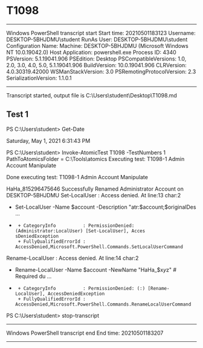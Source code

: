 ﻿# T1098

**********************
Windows PowerShell transcript start
Start time: 20210501183123
Username: DESKTOP-5BHJDMU\student
RunAs User: DESKTOP-5BHJDMU\student
Configuration Name: 
Machine: DESKTOP-5BHJDMU (Microsoft Windows NT 10.0.19042.0)
Host Application: powershell.exe
Process ID: 4340
PSVersion: 5.1.19041.906
PSEdition: Desktop
PSCompatibleVersions: 1.0, 2.0, 3.0, 4.0, 5.0, 5.1.19041.906
BuildVersion: 10.0.19041.906
CLRVersion: 4.0.30319.42000
WSManStackVersion: 3.0
PSRemotingProtocolVersion: 2.3
SerializationVersion: 1.1.0.1
**********************
Transcript started, output file is C:\Users\student\Desktop\T1098.md

## Test 1

PS C:\Users\student> Get-Date

Saturday, May 1, 2021 6:31:43 PM


PS C:\Users\student> Invoke-AtomicTest T1098 -TestNumbers 1
PathToAtomicsFolder = C:\Tools\atomics
Executing test:
T1098-1 Admin Account Manipulate

Done executing test:
T1098-1 Admin Account Manipulate

HaHa_815296475646
Successfully Renamed Administrator Account on  DESKTOP-5BHJDMU
Set-LocalUser : Access denied.
At line:13 char:2
+  Set-LocalUser -Name $account -Description "atr:$account;$originalDes ...
+  ~~~~~~~~~~~~~~~~~~~~~~~~~~~~~~~~~~~~~~~~~~~~~~~~~~~~~~~~~~~~~~~~~~~~
    + CategoryInfo          : PermissionDenied: (Administrator:LocalUser) [Set-LocalUser], Acces
   sDeniedException
    + FullyQualifiedErrorId : AccessDenied,Microsoft.PowerShell.Commands.SetLocalUserCommand

Rename-LocalUser : Access denied.
At line:14 char:2
+  Rename-LocalUser -Name $account -NewName "HaHa_$x$y$z" # Required du ...
+  ~~~~~~~~~~~~~~~~~~~~~~~~~~~~~~~~~~~~~~~~~~~~~~~~~~~~~~
    + CategoryInfo          : PermissionDenied: (:) [Rename-LocalUser], AccessDeniedException
    + FullyQualifiedErrorId : AccessDenied,Microsoft.PowerShell.Commands.RenameLocalUserCommand

PS C:\Users\student> stop-transcript
**********************
Windows PowerShell transcript end
End time: 20210501183207
**********************
